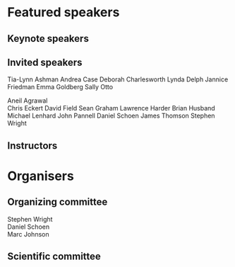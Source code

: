 # Featured speakers

## Keynote speakers


## Invited speakers

Tia-Lynn Ashman
Andrea Case
Deborah Charlesworth
Lynda Delph
Jannice Friedman
Emma Goldberg
Sally Otto

Aneil Agrawal  
Chris Eckert
David Field
Sean Graham
  Lawrence Harder
Brian Husband
Michael Lenhard
John Pannell
Daniel Schoen
James Thomson
Stephen Wright


## Instructors


# Organisers


## Organizing committee

Stephen Wright  
Daniel Schoen  
Marc Johnson

## Scientific committee
